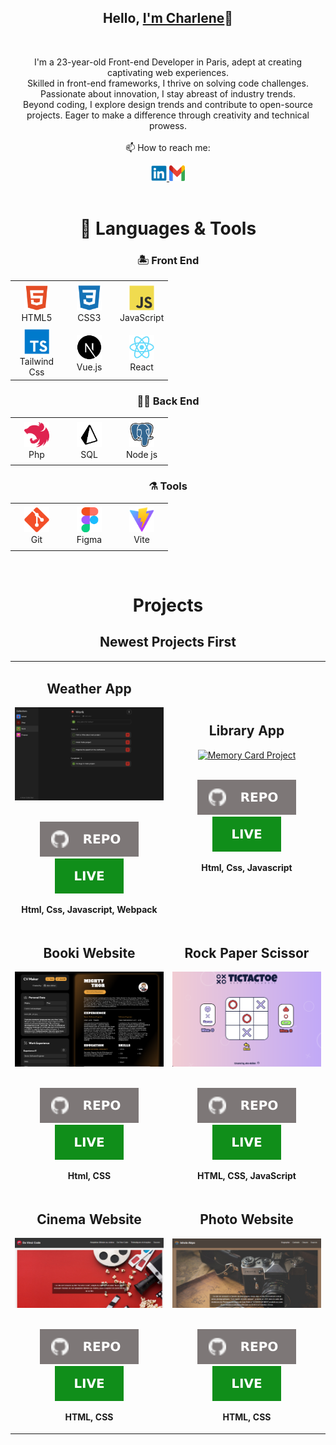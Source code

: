 <h2 align="center">Hello, <a href="https://github.com/oduncica" 
  title="Profile">I'm Charlene</a>👋</h2>
<br>
<p align="center">
  I'm a 23-year-old Front-end Developer in Paris, adept at creating captivating web experiences.  <br
Proficient in HTML, CSS, and JavaScript, I ensure seamless cross-device functionality.  <br>
Skilled in front-end frameworks, I thrive on solving code challenges. Passionate about innovation, I stay abreast of industry trends.  <br>
Beyond coding, I explore design trends and contribute to open-source projects. Eager to make a difference through creativity and technical prowess.
 <br>
 <br>
  📫 How to reach me:
</p>

<div align='center'>
  <a href="https://www.linkedin.com/in/cica-charlene-odunlami/"> 
    <img src="icons/linkedin.svg" alt="LinkedIn" height="25" width='25' />
  </a>
  <a href="mailto: oduncica@gmail.com"> 
    <img src="icons/gmail.svg" alt="Gmail" height="25" width='25' />
  </a>
</div>
<br>

<h1 align="center">🚀 Languages & Tools</h1>

<h3 align='center'>🏝️ Front End</h3>

<table align="center">
  <tr>
    <td align="center" height="70" width="70">
      <img src="icons/html5.svg" alt="HTML" width="40" height="40"/>
      <br/>HTML5
    </td>
    <td align="center" height="70" width="70">
      <img src="icons/css3.svg" alt="CSS3" width="40" height="40"/>
      <br/>CSS3
    </td>
    <td align="center" height="70" width="70">
      <img src="icons/javascript.svg" alt="JavaScript" width="40" height="40"/>
      <br/>JavaScript
    </td>
 
  
  
  </tr>

  <tr>
  <td align="center" height="70" width="70">
      <img src="icons/typescript.svg" alt="TypeScript" width="40" height="40"/>
      <br/>Tailwind Css
    </td>
   <td align="center" height="70" width="70">
      <img src="icons/next.svg" alt="React" width="40" height="40"/>
      <br/>Vue.js
    </td>
   <td align="center" height="70" width="70">
      <img src="icons/react.svg" alt="React" width="40" height="40"/>
      <br/>React
    </td>
  </tr>
</table>

<h3 align='center'>👷🏻 Back End</h3>

<table align="center">
  <tr>
    <td align="center" height="70" width="70">
      <img src="icons/nest.svg" alt="Nest.js" width="40" height="40"/>
      <br/>Php
    </td>
    <td align="center" height="70" width="70">
      <img src="icons/prisma.svg" alt="Prisma" width="40" height="40"/>
      <br/>SQL
    </td>
    <td align="center" height="70" width="70">
      <img src="icons/postgres.svg" alt="PostgreSQL" width="40" height="40"/>
      <br/>Node js
    </td>
  </tr>
</table>

<h3 align='center'>⚗️ Tools</h3>

<table align="center">
  <tr>
    <td align="center" height="70" width="70">
      <img src="icons/git.svg" alt="Git" width="40" height="40"/>
      <br/>Git
    </td>
  
  <td align="center" height="70" width="70">
      <img src="icons/figma.svg" alt="Figma" width="40" height="40"/>
      <br/>Figma

  </td>
      <td align="center" height="70" width="70">
      <img src="icons/vite.svg" alt="Vite" width="40" height="40"/>
      <br/>Vite
    </td>
  </tr>
</table>

<br>

<h1 align="center">Projects</h1>

<h2 align="center">Newest Projects First</h2>

<table>
  <tr>
    <td width='50%'>
      <h2 align='center'>Weather App</h2>
      <div align='center'>  
        <a href='https://oduncica.github.io/todo-app/'>
          <img src='img/todo.png' alt='To-Do project'/>
        </a>
        <br>
        <br>
        <p>
          <a href='https://github.com/oduncica/todo-app'>
            <img src="icons/repo.svg"/>
          </a>
          <a href='https://oduncica.github.io/todo-app/'>
            <img src='icons/live.svg'/>
          </a>
        </p>
        <p><strong>Html, Css, Javascript, Webpack</strong></p>
      </div>
    </td>
    <td width='50%'>
      <h2 align='center'>Library App</h2>
      <div align='center'>  
        <a href='https://oduncica.github.io/memory-card/'>
          <img src='img/memory-card.png' alt='Memory Card Project'/>
        </a>
        <br>
        <br>
        <p>
          <a href='https://github.com/oduncica/memory-card'>
            <img src="icons/repo.svg"/>
          </a>
          <a href='https://oduncica.github.io/memory-card/'>
            <img src='icons/live.svg'/>
          </a>
        </p>
        <p><strong>Html, Css, Javascript</strong></p>
      </div>
    </td>
  </tr>
  <tr>
    <td width='50%'>
    <h2 align='center'>Booki Website</h2>
      <div align='center'>  
        <a href='https://oduncica.github.io/cv-maker/'>
          <img src='img/cv.png' alt='CV Creator project'/>
        </a>
        <br>
        <br>
        <p>
          <a href='https://github.com/oduncica/cv-maker'>
            <img src="icons/repo.svg"/>
          </a>
          <a href='https://oduncica.github.io/cv-maker/'>
            <img src='icons/live.svg'/>
          </a>
        </p>
        <p><strong>Html, CSS</strong></p>
      </div></td>
    <td width='50%'>
      <h2 align='center'>Rock Paper Scissor</h2>
      <div align='center'>  
        <a href='https://oduncica.github.io/tic-tac-toe/'>
          <img src='img/tic-tac-toe.png' alt='Tic Tac Toe project'/>
        </a>
        <br>
        <br>
        <p>
          <a href='https://github.com/oduncica/tic-tac-toe'>
            <img src="icons/repo.svg"/>
          </a>
          <a href='https://oduncica.github.io/tic-tac-toe/'>
            <img src='icons/live.svg'/>
          </a>
        </p>
        <p><strong>HTML, CSS, JavaScript</strong></p>
      </div>
    </td>
  </tr>
  <tr>
    <td width='50%'>
      <h2 align='center'>Cinema Website</h2>
      <div align='center'>  
        <a href='https://oduncica.github.io/library/'>
          <img src='img/cinema.png' alt='library'/>
        </a>
        <br>
        <br>
        <p>
          <a href='https://github.com/oduncica/cinema'>
            <img src="icons/repo.svg"/>
          </a>
          <a href='https://oduncica.github.io/cinema/'>
            <img src='icons/live.svg'/>
          </a>
        </p>
        <p><strong>HTML, CSS</strong></p>
      </div>
    </td>
    <td width='50%'>
      <h2 align="center">Photo Website</h2>
      <div align="center">  
        <a href='https://oduncica.github.io/admin-dashboard/'>
          <img src="img/photo.png" alt="dashboard"/>
        </a>
        <br>
        <br>
        <p>
          <a href='https://github.com/oduncica/Photo'>
            <img src="icons/repo.svg"/>
          </a>
          <a href="https://oduncica.github.io/Photo/">
            <img src="icons/live.svg"/>
          </a>
        </p>
        <p><strong>HTML, CSS</strong></p>
      </div>
    </td>
  </tr>
</table>

